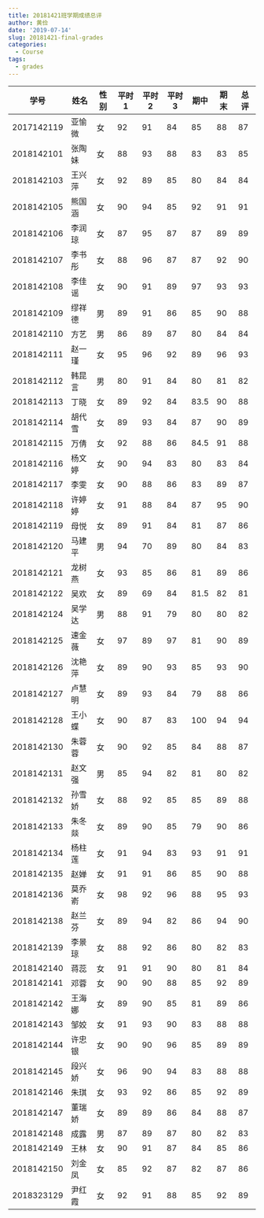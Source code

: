 ```yaml
---
title: 20181421班学期成绩总评
author: 黄俭
date: '2019-07-14'
slug: 20181421-final-grades
categories:
  - Course
tags:
  - grades
---
```


| 学号       | 姓名   | 性别 | 平时1 | 平时2 | 平时3 | 期中 | 期末 | 总评 |
| ---------- | ------ | ---- | ----- | ----- | ----- | ---- | ---- | ---- |
| 2017142119 | 亚愉微 | 女   | 92    | 91    | 84    | 85   | 88   | 87   |
| 2018142101 | 张陶妹 | 女   | 88    | 93    | 88    | 83   | 83   | 85   |
| 2018142103 | 王兴萍 | 女   | 92    | 89    | 85    | 80   | 84   | 84   |
| 2018142105 | 熊国涵 | 女   | 90    | 94    | 85    | 92   | 91   | 91   |
| 2018142106 | 李润琼 | 女   | 87    | 95    | 87    | 87   | 89   | 89   |
| 2018142107 | 李书彤 | 女   | 88    | 96    | 87    | 87   | 92   | 90   |
| 2018142108 | 李佳谣 | 女   | 90    | 91    | 89    | 97   | 93   | 93   |
| 2018142109 | 缪祥德 | 男   | 89    | 91    | 86    | 85   | 90   | 88   |
| 2018142110 | 方艺   | 男   | 86    | 89    | 87    | 80   | 84   | 84   |
| 2018142111 | 赵一瑾 | 女   | 95    | 96    | 92    | 89   | 96   | 93   |
| 2018142112 | 韩昆言 | 男   | 80    | 91    | 84    | 80   | 81   | 82   |
| 2018142113 | 丁晓   | 女   | 89    | 92    | 84    | 83.5 | 90   | 88   |
| 2018142114 | 胡代雪 | 女   | 89    | 93    | 84    | 87   | 90   | 89   |
| 2018142115 | 万倩   | 女   | 92    | 88    | 86    | 84.5 | 91   | 88   |
| 2018142116 | 杨文婷 | 女   | 90    | 94    | 83    | 80   | 83   | 84   |
| 2018142117 | 李雯   | 女   | 90    | 88    | 86    | 83   | 89   | 87   |
| 2018142118 | 许婷婷 | 女   | 91    | 88    | 84    | 87   | 95   | 90   |
| 2018142119 | 母悦   | 女   | 89    | 91    | 84    | 81   | 87   | 86   |
| 2018142120 | 马建平 | 男   | 94    | 70    | 89    | 80   | 84   | 83   |
| 2018142121 | 龙树燕 | 女   | 93    | 85    | 86    | 81   | 89   | 86   |
| 2018142122 | 吴欢   | 女   | 89    | 69    | 84    | 81.5 | 82   | 81   |
| 2018142124 | 吴学达 | 男   | 88    | 91    | 79    | 80   | 80   | 82   |
| 2018142125 | 速金薇 | 女   | 97    | 89    | 97    | 81   | 90   | 89   |
| 2018142126 | 沈艳萍 | 女   | 89    | 90    | 93    | 85   | 93   | 90   |
| 2018142127 | 卢慧明 | 女   | 89    | 93    | 84    | 79   | 88   | 86   |
| 2018142128 | 王小蝶 | 女   | 90    | 87    | 83    | 100  | 94   | 94   |
| 2018142130 | 朱蓉蓉 | 女   | 90    | 92    | 85    | 84   | 88   | 87   |
| 2018142131 | 赵文强 | 男   | 85    | 94    | 82    | 81   | 80   | 82   |
| 2018142132 | 孙雪娇 | 女   | 88    | 92    | 85    | 85   | 89   | 88   |
| 2018142133 | 朱冬燚 | 女   | 89    | 90    | 85    | 79   | 90   | 86   |
| 2018142134 | 杨柱莲 | 女   | 91    | 94    | 83    | 93   | 91   | 91   |
| 2018142135 | 赵婵   | 女   | 91    | 91    | 86    | 85   | 90   | 88   |
| 2018142136 | 莫乔嵛 | 女   | 98    | 92    | 96    | 88   | 95   | 93   |
| 2018142138 | 赵兰芬 | 女   | 89    | 94    | 82    | 86   | 94   | 90   |
| 2018142139 | 李景琼 | 女   | 88    | 92    | 86    | 80   | 82   | 83   |
| 2018142140 | 蒋蕊   | 女   | 91    | 91    | 90    | 80   | 81   | 84   |
| 2018142141 | 邓蓉   | 女   | 90    | 90    | 88    | 85   | 92   | 89   |
| 2018142142 | 王海娜 | 女   | 89    | 90    | 85    | 81   | 89   | 86   |
| 2018142143 | 邹姣   | 女   | 91    | 93    | 90    | 83   | 88   | 88   |
| 2018142144 | 许忠银 | 女   | 90    | 90    | 96    | 85   | 89   | 89   |
| 2018142145 | 段兴娇 | 女   | 96    | 90    | 94    | 83   | 88   | 88   |
| 2018142146 | 朱琪   | 女   | 93    | 92    | 86    | 85   | 92   | 89   |
| 2018142147 | 董瑞娇 | 女   | 89    | 89    | 86    | 84   | 88   | 87   |
| 2018142148 | 成露   | 男   | 87    | 89    | 87    | 80   | 82   | 83   |
| 2018142149 | 王林   | 女   | 90    | 91    | 87    | 84   | 85   | 86   |
| 2018142150 | 刘金凤 | 女   | 85    | 92    | 87    | 82   | 87   | 86   |
| 2018323129 | 尹红霞 | 女   | 92    | 91    | 88    | 85   | 92   | 89   |